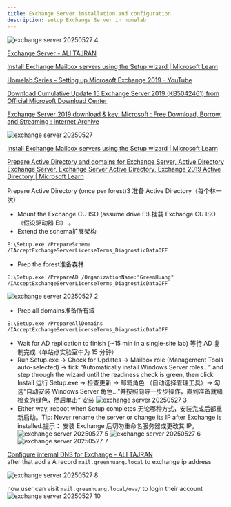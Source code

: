 ```yaml
---
title: Exchange Server installation and configuration
description: setup Exchange Server in homelab
---
```


![exchange server 20250527 4](https://s3.greenhuang.com/docs/exchange-server-20250527-4.png)

[Exchange Server - ALI TAJRAN](https://www.alitajran.com/exchange-server/) 

[Install Exchange Mailbox servers using the Setup wizard | Microsoft Learn](https://learn.microsoft.com/en-us/exchange/plan-and-deploy/deploy-new-installations/install-mailbox-role)  

[Homelab Series - Setting up Microsoft Exchange 2019 - YouTube](https://www.youtube.com/watch?v=0iqVhlh225Q)

[Download Cumulative Update 15 Exchange Server 2019 (KB5042461) from Official Microsoft Download Center](https://www.microsoft.com/en-us/download/details.aspx?id=106402) 

[Exchange Server 2019 download & key: Microsoft : Free Download, Borrow, and Streaming : Internet Archive](https://archive.org/details/mul_exchange_server_2019_cumulative_update_12_x64_dvd_52bf3153)



![exchange server 20250527](https://s3.greenhuang.com/docs/exchange-server-20250527.png)

[Install Exchange Mailbox servers using the Setup wizard | Microsoft Learn](https://learn.microsoft.com/en-us/exchange/plan-and-deploy/deploy-new-installations/install-mailbox-role) 

[Prepare Active Directory and domains for Exchange Server, Active Directory Exchange Server, Exchange Server Active Directory, Exchange 2019 Active Directory | Microsoft Learn](https://learn.microsoft.com/en-us/exchange/plan-and-deploy/prepare-ad-and-domains) 

Prepare Active Directory (once per forest)3 准备 Active Directory（每个林一次）

- Mount the Exchange CU ISO (assume drive E:).挂载 Exchange CU ISO（假设驱动器 E:） 。
- Extend the schema扩展架构 
```
E:\Setup.exe /PrepareSchema /IAcceptExchangeServerLicenseTerms_DiagnosticDataOFF
```

- Prep the forest准备森林
```
E:\Setup.exe /PrepareAD /OrganizationName:"GreenHuang" /IAcceptExchangeServerLicenseTerms_DiagnosticDataOFF
```
![exchange server 20250527 2](https://s3.greenhuang.com/docs/exchange-server-20250527-2.png)

- Prep all domains准备所有域
```
E:\Setup.exe /PrepareAllDomains /IAcceptExchangeServerLicenseTerms_DiagnosticDataOFF
```

- Wait for AD replication to finish (‐-15 min in a single-site lab) 等待 AD 复制完成（单站点实验室中为 15 分钟） 
- Run Setup.exe → Check for Updates → Mailbox role (Management Tools auto-selected) → tick “Automatically install Windows Server roles…” and step through the wizard until the readiness check is green, then click Install 运行 Setup.exe → 检查更新 → 邮箱角色 （自动选择管理工具）→ 勾选“自动安装 Windows Server 角色...”并按照向导一步步操作，直到准备就绪检查为绿色，然后单击“ 安装 ![exchange server 20250527 3](https://s3.greenhuang.com/docs/exchange-server-20250527-3.png)
- Either way, reboot when Setup completes.无论哪种方式，安装完成后都重新启动。Tip: Never rename the server or change its IP after Exchange is installed.提示： 安装 Exchange 后切勿重命名服务器或更改其 IP。
![exchange server 20250527 5](https://s3.greenhuang.com/docs/exchange-server-20250527-5.png)
![exchange server 20250527 6](https://s3.greenhuang.com/docs/exchange-server-20250527-6.png)
![exchange server 20250527 7](https://s3.greenhuang.com/docs/exchange-server-20250527-7.png)

[Configure internal DNS for Exchange - ALI TAJRAN](https://www.alitajran.com/configure-internal-dns-exchange/)  
after that add a A record `mail.greenhuang.local` to exchange ip address  

![exchange server 20250527 8](https://s3.greenhuang.com/docs/exchange-server-20250527-8.png)

now user can visit `mail.greenhuang.local/owa/` to login their account  
![exchange server 20250527 10](https://s3.greenhuang.com/docs/exchange-server-20250527-10.png)

